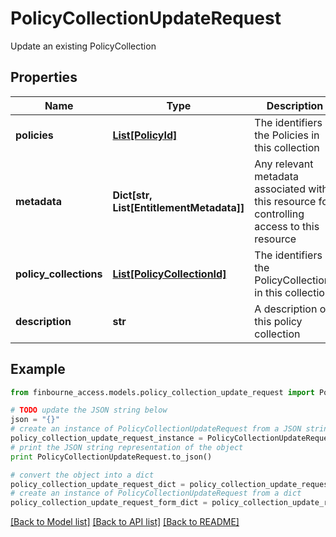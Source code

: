 # PolicyCollectionUpdateRequest

Update an existing PolicyCollection

## Properties
Name | Type | Description | Notes
------------ | ------------- | ------------- | -------------
**policies** | [**List[PolicyId]**](PolicyId.md) | The identifiers of the Policies in this collection | [optional] 
**metadata** | **Dict[str, List[EntitlementMetadata]]** | Any relevant metadata associated with this resource for controlling access to this resource | [optional] 
**policy_collections** | [**List[PolicyCollectionId]**](PolicyCollectionId.md) | The identifiers of the PolicyCollections in this collection | [optional] 
**description** | **str** | A description of this policy collection | [optional] 

## Example

```python
from finbourne_access.models.policy_collection_update_request import PolicyCollectionUpdateRequest

# TODO update the JSON string below
json = "{}"
# create an instance of PolicyCollectionUpdateRequest from a JSON string
policy_collection_update_request_instance = PolicyCollectionUpdateRequest.from_json(json)
# print the JSON string representation of the object
print PolicyCollectionUpdateRequest.to_json()

# convert the object into a dict
policy_collection_update_request_dict = policy_collection_update_request_instance.to_dict()
# create an instance of PolicyCollectionUpdateRequest from a dict
policy_collection_update_request_form_dict = policy_collection_update_request.from_dict(policy_collection_update_request_dict)
```
[[Back to Model list]](../README.md#documentation-for-models) [[Back to API list]](../README.md#documentation-for-api-endpoints) [[Back to README]](../README.md)



